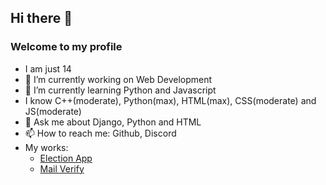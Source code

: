 ## Hi there 👋
### Welcome to my profile

-  I am just 14
- 🔭 I’m currently working on Web Development 
- 🌱 I’m currently learning Python and Javascript
- I know C++(moderate), Python(max), HTML(max), CSS(moderate) and JS(moderate)
- 💬 Ask me about Django, Python and HTML
- 📫 How to reach me: Github, Discord
- My works:
  - [Election App](https://bit.ly/33FCdO2)
  - [Mail Verify](https://bit.ly/321I9zx)




